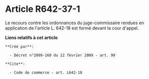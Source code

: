 # Article R642-37-1

Le recours contre les ordonnances du juge-commissaire rendues en application de l'article L. 642-18 est formé devant la cour
d'appel.

**Liens relatifs à cet article**

	**Créé par**:

	  - Décret n°2009-160 du 12 février 2009 - art. 99

	**Cite**:

	  - Code de commerce - art. L642-18
